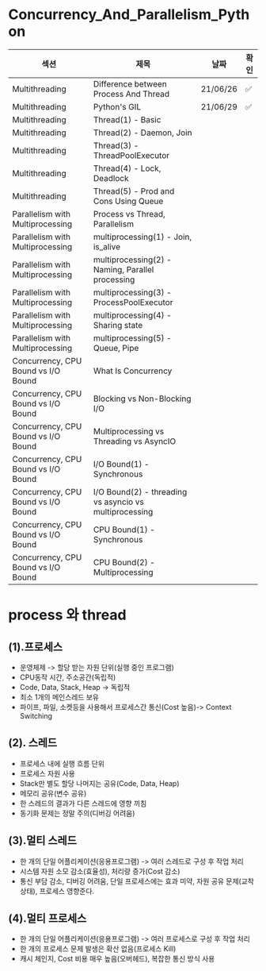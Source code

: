# Concurrency_And_Parallelism_Python


|섹션|제목|날짜|확인|
|---|----|----|---|
|Multithreading|Difference between Process And Thread|21/06/26|✅|
|Multithreading|Python's GIL|21/06/29|✅|
|Multithreading|Thread(1) - Basic|||
|Multithreading|Thread(2) - Daemon, Join|||
|Multithreading|Thread(3) - ThreadPoolExecutor|||
|Multithreading|Thread(4) - Lock, Deadlock|||
|Multithreading|Thread(5) - Prod and Cons Using Queue|||
|Parallelism with Multiprocessing|Process vs Thread, Parallelism|||
|Parallelism with Multiprocessing|multiprocessing(1) - Join, is_alive|||
|Parallelism with Multiprocessing|multiprocessing(2) - Naming, Parallel processing|||
|Parallelism with Multiprocessing|multiprocessing(3) - ProcessPoolExecutor|||
|Parallelism with Multiprocessing|multiprocessing(4) - Sharing state|||
|Parallelism with Multiprocessing|multiprocessing(5) - Queue, Pipe|||
|Concurrency, CPU Bound vs I/O Bound|What Is Concurrency|||
|Concurrency, CPU Bound vs I/O Bound|Blocking vs Non-Blocking I/O|||
|Concurrency, CPU Bound vs I/O Bound|Multiprocessing vs Threading vs AsyncIO|||
|Concurrency, CPU Bound vs I/O Bound|I/O Bound(1) - Synchronous|||
|Concurrency, CPU Bound vs I/O Bound|I/O Bound(2) - threading vs asyncio vs multiprocessing|||
|Concurrency, CPU Bound vs I/O Bound|CPU Bound(1) - Synchronous|||
|Concurrency, CPU Bound vs I/O Bound|CPU Bound(2) - Multiprocessing|||


# process 와 thread

## (1).프로세스
   - 운영체제 -> 할당 받는 자원 단위(실행 중인 프로그램)
   - CPU동작 시간, 주소공간(독립적)
   - Code, Data, Stack, Heap -> 독립적
   - 최소 1개의 메인스레드 보유
   - 파이프, 파일, 소켓등을 사용해서 프로세스간 통신(Cost 높음)-> Context Switching

## (2). 스레드
   - 프로세스 내에 실행 흐름 단위
   - 프로세스 자원 사용
   - Stack만 별도 할당 나머지는 공유(Code, Data, Heap)
   - 메모리 공유(변수 공유)
   - 한 스레드의 결과가 다른 스레드에 영향 끼침
   - 동기화 문제는 정말 주의(디버깅 어려움)

## (3).멀티 스레드
   - 한 개의 단일 어플리케이션(응용프로그램) -> 여러 스레드로 구성 후 작업 처리
   - 시스템 자원 소모 감소(효율성), 처리량 증가(Cost 감소)
   - 통신 부담 감소, 디버깅 어려움, 단일 프로세스에는 효과 미약, 자원 공유 문제(교착상태), 프로세스 영향준다.

## (4).멀티 프로세스
   - 한 개의 단일 어플리케이션(응용프로그램) -> 여러 프로세스로 구성 후 작업 처리
   - 한 개의 프로세스 문제 발생은 확산 없음(프로세스 Kill)
   - 캐시 체인지, Cost 비용 매우 높음(오버헤드), 복잡한 통신 방식 사용




